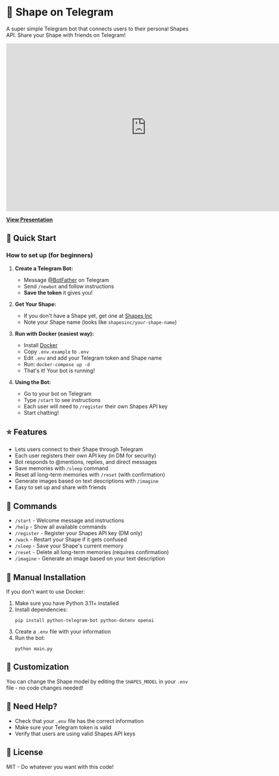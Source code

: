 # 🤖 Shape on Telegram

A super simple Telegram bot that connects users to their personal Shapes API. Share your Shape with friends on Telegram!

<div align="center">
  <iframe src="https://docs.google.com/presentation/d/e/2PACX-1vRLPXz2s18vU-rTJ1WsedO9XDf_a2SL-tgGjxgNWqztxrmRJkxsFZfdGGQPv-Ij84Y7Gi6Yz4ZZlxTK/embed?start=false&loop=false&delayms=3000" frameborder="0" width="750" height="450" allowfullscreen="true" mozallowfullscreen="true" webkitallowfullscreen="true"></iframe>
</div>

**[View Presentation](https://docs.google.com/presentation/d/1-X-XIS3NiJPGThSGgoLfJLk6eKdniyT45ubaR8WmOyM/edit?usp=sharing)**

## 🚀 Quick Start

### How to set up (for beginners)

1. **Create a Telegram Bot:**
   - Message [@BotFather](https://t.me/botfather) on Telegram
   - Send `/newbot` and follow instructions
   - **Save the token** it gives you!

2. **Get Your Shape:**
   - If you don't have a Shape yet, get one at [Shapes Inc](https://shapes.inc)
   - Note your Shape name (looks like `shapesinc/your-shape-name`)

3. **Run with Docker (easiest way):**
   - Install [Docker](https://docs.docker.com/get-docker/)
   - Copy `.env.example` to `.env`
   - Edit `.env` and add your Telegram token and Shape name
   - Run: `docker-compose up -d`
   - That's it! Your bot is running!

4. **Using the Bot:**
   - Go to your bot on Telegram
   - Type `/start` to see instructions
   - Each user will need to `/register` their own Shapes API key
   - Start chatting!

## ⭐ Features

- Lets users connect to their Shape through Telegram 
- Each user registers their own API key (in DM for security)
- Bot responds to @mentions, replies, and direct messages
- Save memories with `/sleep` command
- Reset all long-term memories with `/reset` (with confirmation)
- Generate images based on text descriptions with `/imagine`
- Easy to set up and share with friends

## 💬 Commands

- `/start` - Welcome message and instructions
- `/help` - Show all available commands
- `/register` - Register your Shapes API key (DM only)
- `/wack` - Restart your Shape if it gets confused
- `/sleep` - Save your Shape's current memory
- `/reset` - Delete all long-term memories (requires confirmation)
- `/imagine` - Generate an image based on your text description

## 🔧 Manual Installation

If you don't want to use Docker:

1. Make sure you have Python 3.11+ installed
2. Install dependencies:
   ```
   pip install python-telegram-bot python-dotenv openai
   ```
3. Create a `.env` file with your information
4. Run the bot:
   ```
   python main.py
   ```

## 📝 Customization

You can change the Shape model by editing the `SHAPES_MODEL` in your `.env` file - no code changes needed!

## 🛟 Need Help?

- Check that your `.env` file has the correct information
- Make sure your Telegram token is valid
- Verify that users are using valid Shapes API keys

## 📄 License

MIT - Do whatever you want with this code!